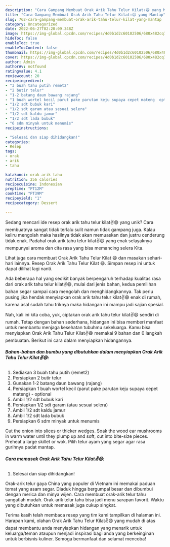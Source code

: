 ```yaml
---
description: "Cara Gampang Membuat Orak Arik Tahu Telur Kilat✌😄 yang Mantap"
title: "Cara Gampang Membuat Orak Arik Tahu Telur Kilat✌😄 yang Mantap"
slug: 762-cara-gampang-membuat-orak-arik-tahu-telur-kilat-yang-mantap
category: Uncategorized
date: 2022-06-27T02:20:09.348Z
image: https://img-global.cpcdn.com/recipes/4d0b1d2c60102506/680x482cq70/orak-arik-tahu-telur-kilat-foto-resep-utama.jpg
hideToc: false
enableToc: true
enableTocContent: false
thumbnail: https://img-global.cpcdn.com/recipes/4d0b1d2c60102506/680x482cq70/orak-arik-tahu-telur-kilat-foto-resep-utama.jpg
cover: https://img-global.cpcdn.com/recipes/4d0b1d2c60102506/680x482cq70/orak-arik-tahu-telur-kilat-foto-resep-utama.jpg
author: Admin
authorAv: notfound
ratingvalue: 4.1
reviewcount: 20
recipeingredient:
- "3 buah tahu putih remet2"
- "2 butir telur"
- "1-2 batang daun bawang rajang"
- "1 buah wortel kecil parut pake parutan keju supaya cepet mateng  optional"
- "1/2 sdt bubuk kari"
- "1/2 sdt garam atau sesuai selera"
- "1/2 sdt kaldu jamur"
- "1/2 sdt lada bubuk"
- "6 sdm minyak untuk menumis"
recipeinstructions:

- "Selesai dan siap dihidangkan!"
categories:
- Resep
tags:
- orak
- arik
- tahu

katakunci: orak arik tahu 
nutrition: 256 calories
recipecuisine: Indonesian
preptime: "PT12M"
cooktime: "PT39M"
recipeyield: "1"
recipecategory: Dessert

---
```





Sedang mencari ide resep orak arik tahu telur kilat✌😄 yang unik? Cara membuatnya sangat tidak terlalu sulit namun tidak gampang juga. Kalau keliru mengolah maka hasilnya tidak akan memuaskan dan justru cenderung tidak enak. Padahal orak arik tahu telur kilat✌😄 yang enak selayaknya mempunyai aroma dan cita rasa yang bisa memancing selera Kita.





Lihat juga cara membuat Orak Arik Tahu Telur Kilat 😄 dan masakan sehari-hari lainnya. Resep Orak Arik Tahu Telur Kilat 😄. Simpan resep ini untuk dapat dilihat lagi nanti.

Ada beberapa hal yang sedikit banyak berpengaruh terhadap kualitas rasa dari orak arik tahu telur kilat✌😄, mulai dari jenis bahan, kedua pemilihan bahan segar sampai cara mengolah dan menghidangkannya. Tak perlu pusing jika hendak menyiapkan orak arik tahu telur kilat✌😄 enak di rumah, karena asal sudah tahu triknya maka hidangan ini mampu jadi sajian spesial.






Nah, kali ini kita coba, yuk, ciptakan orak arik tahu telur kilat✌😄 sendiri di rumah. Tetap dengan bahan sederhana, hidangan ini bisa memberi manfaat untuk membantu menjaga kesehatan tubuhmu sekeluarga. Kamu bisa menyiapkan Orak Arik Tahu Telur Kilat✌😄 memakai 9 bahan dan 0 langkah pembuatan. Berikut ini cara dalam menyiapkan hidangannya.

<!--inarticleads1-->

##### Bahan-bahan dan bumbu yang dibutuhkan dalam menyiapkan Orak Arik Tahu Telur Kilat✌😄:

1. Sediakan 3 buah tahu putih (remet2)
1. Persiapkan 2 butir telur
1. Gunakan 1-2 batang daun bawang (rajang)
1. Persiapkan 1 buah wortel kecil (parut pake parutan keju supaya cepet mateng) - optional
1. Ambil 1/2 sdt bubuk kari
1. Persiapkan 1/2 sdt garam (atau sesuai selera)
1. Ambil 1/2 sdt kaldu jamur
1. Ambil 1/2 sdt lada bubuk
1. Persiapkan 6 sdm minyak untuk menumis


Cut the onion into slices or thicker wedges. Soak the wood ear mushrooms in warm water until they plump up and soft, cut into bite-size pieces. Preheat a large skillet or wok. Pilih telur ayam yang segar agar rasa gurihnya padat mantap. 

<!--inarticleads2-->

##### Cara memasak Orak Arik Tahu Telur Kilat✌😄:


1. Selesai dan siap dihidangkan!

Orak-arik telur gaya China yang populer di Vietnam ini memakai paduan tomat yang asam segar. Diaduk hingga bergumpal besar dan dibumbui dengan merica dan minya wijen. Cara membuat orak-arik telur tahu sangatlah mudah. Orak-arik telur tahu bisa jadi menu sarapan favorit. Waktu yang dibutuhkan untuk memasak juga cukup singkat. 

Terima kasih telah membaca resep yang tim kami tampilkan di halaman ini. Harapan kami, olahan Orak Arik Tahu Telur Kilat✌😄 yang mudah di atas dapat membantu anda menyiapkan hidangan yang menarik untuk keluarga/teman ataupun menjadi inspirasi bagi anda yang berkeinginan untuk berbisnis kuliner. Semoga bermanfaat dan selamat mencoba!
